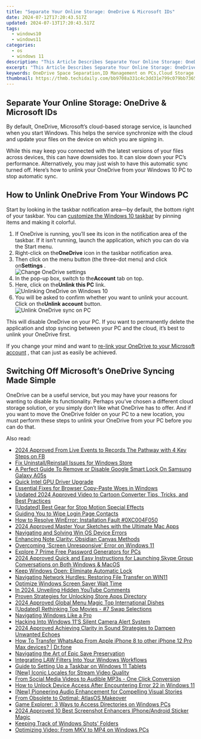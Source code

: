```yaml
---
title: "Separate Your Online Storage: OneDrive & Microsoft IDs"
date: 2024-07-12T17:20:43.517Z
updated: 2024-07-13T17:20:43.517Z
tags:
  - windows10
  - windows11
categories:
  - os
  - windows 11
description: "This Article Describes Separate Your Online Storage: OneDrive & Microsoft IDs"
excerpt: "This Article Describes Separate Your Online Storage: OneDrive & Microsoft IDs"
keywords: OneDrive Space Separation,ID Management on PCs,Cloud Storage Differentiation,Microsoft Account Organization,Personal Online Files Segregate,ID Allocation Clarity,Single Drive vs Multiple IDs
thumbnail: https://thmb.techidaily.com/bb9708a331c4c3dd31e799c079bb73652a9e75d1a08dd178d051b1af275cc7e6.jpg
---
```


## Separate Your Online Storage: OneDrive & Microsoft IDs

 By default, OneDrive, Microsoft’s cloud-based storage service, is launched when you start Windows. This helps the service synchronize with the cloud and update your files on the device on which you are signing in.

 While this may keep you connected with the latest versions of your files across devices, this can have downsides too. It can slow down your PC’s performance. Alternatively, you may just wish to have this automatic sync turned off. Here’s how to unlink your OneDrive from your Windows 10 PC to stop automatic sync.

## How to Unlink OneDrive From Your Windows PC

 Start by looking in the taskbar notification area—by default, the bottom right of your taskbar. You can [customize the Windows 10 taskbar](https://www.makeuseof.com/tag/7-tips-customizing-windows-10-taskbar/) by pinning items and making it colorful.

1. If OneDrive is running, you’ll see its icon in the notification area of the taskbar. If it isn’t running, launch the application, which you can do via the Start menu.
2. Right-click on the**OneDrive** icon in the taskbar notification area.
3. Then click on the menu button (the three-dot menu) and click on**Settings** .  
![Change OneDrive settings](https://static1.makeuseofimages.com/wordpress/wp-content/uploads/2023/03/01-onedrive-settings-1.jpg)
4. In the pop-up box, switch to the**Account** tab on top.
5. Here, click on the**Unlink this PC** link.  
![Unlinking OneDrive on Windows 10](https://static1.makeuseofimages.com/wordpress/wp-content/uploads/2023/03/02-unlink-pc-onedrive.jpg)
6. You will be asked to confirm whether you want to unlink your account. Click on the**Unlink account** button.  
![Unlink OneDrive sync on PC](https://static1.makeuseofimages.com/wordpress/wp-content/uploads/2023/03/03-unlink-onedrive-account.jpg)

 This will disable OneDrive on your PC. If you want to permanently delete the application and stop syncing between your PC and the cloud, it’s best to unlink your OneDrive first.

 If you change your mind and want to [re-link your OneDrive to your Microsoft account](https://www.makeuseof.com/link-onedrive-microsoft-account-windows-10/) , that can just as easily be achieved.

## Switching Off Microsoft’s OneDrive Syncing Made Simple

 OneDrive can be a useful service, but you may have your reasons for wanting to disable its functionality. Perhaps you’ve chosen a different cloud storage solution, or you simply don’t like what OneDrive has to offer. And if you want to move the OneDrive folder on your PC to a new location, you must perform these steps to unlink your OneDrive from your PC before you can do that.


<ins class="adsbygoogle"
     style="display:block"
     data-ad-format="autorelaxed"
     data-ad-client="ca-pub-7571918770474297"
     data-ad-slot="1223367746"></ins>



<ins class="adsbygoogle"
     style="display:block"
     data-ad-client="ca-pub-7571918770474297"
     data-ad-slot="8358498916"
     data-ad-format="auto"
     data-full-width-responsive="true"></ins>



<span class="atpl-alsoreadstyle">Also read:</span>
<div><ul>
<li><a href="https://on-screen-recording.techidaily.com/2024-approved-from-live-events-to-records-the-pathway-with-4-key-steps-on-fb/"><u>2024 Approved  From Live Events to Records  The Pathway with 4 Key Steps on FB</u></a></li>
<li><a href="https://win11-tips.techidaily.com/fix-uninstallreinstall-issues-for-windows-store/"><u>Fix Uninstall/Reinstall Issues for Windows Store</u></a></li>
<li><a href="https://android-unlock.techidaily.com/a-perfect-guide-to-remove-or-disable-google-smart-lock-on-samsung-galaxy-a05s-by-drfone-android/"><u>A Perfect Guide To Remove or Disable Google Smart Lock On Samsung Galaxy A05s</u></a></li>
<li><a href="https://driver-install.techidaily.com/quick-intel-gpu-driver-upgrade/"><u>Quick Intel GPU Driver Upgrade</u></a></li>
<li><a href="https://win11-tips.techidaily.com/essential-fixes-for-browser-copy-paste-woes-in-windows/"><u>Essential Fixes for Browser Copy-Paste Woes in Windows</u></a></li>
<li><a href="https://ai-video-apps.techidaily.com/updated-2024-approved-video-to-cartoon-converter-tips-tricks-and-best-practices/"><u>Updated 2024 Approved Video to Cartoon Converter Tips, Tricks, and Best Practices</u></a></li>
<li><a href="https://extra-information.techidaily.com/updated-best-gear-for-stop-motion-special-effects/"><u>[Updated] Best Gear for Stop Motion Special Effects</u></a></li>
<li><a href="https://win11-tips.techidaily.com/guiding-you-to-wipe-login-page-contacts/"><u>Guiding You to Wipe Login Page Contacts</u></a></li>
<li><a href="https://win11-tips.techidaily.com/how-to-resolve-winerror-installation-fault-0xc004f050/"><u>How to Resolve WinError: Installation Fault #0XC004F050</u></a></li>
<li><a href="https://fox-access.techidaily.com/2024-approved-master-your-sketches-with-the-ultimate-mac-apps/"><u>2024 Approved  Master Your Sketches with the Ultimate Mac Apps</u></a></li>
<li><a href="https://win11-tips.techidaily.com/navigating-and-solving-win-os-device-errors/"><u>Navigating and Solving Win OS Device Errors</u></a></li>
<li><a href="https://win11-tips.techidaily.com/enhancing-note-clarity-obsidian-canvas-methods/"><u>Enhancing Note Clarity: Obsidian Canvas Methods</u></a></li>
<li><a href="https://win11-tips.techidaily.com/overcoming-screen-unresponsive-error-on-windows-11/"><u>Overcoming 'Screen Unresponsive' Error on Windows 11</u></a></li>
<li><a href="https://win11-tips.techidaily.com/explore-7-prime-free-password-generators-for-pcs/"><u>Explore 7 Prime Free Password Generators for PCs</u></a></li>
<li><a href="https://screen-recording.techidaily.com/2024-approved-quick-and-easy-instructions-for-launching-skype-group-conversations-on-both-windows-and-macos/"><u>2024 Approved  Quick and Easy Instructions for Launching Skype Group Conversations on Both Windows & MacOS</u></a></li>
<li><a href="https://win11-tips.techidaily.com/keep-windows-open-eliminate-automatic-lock/"><u>Keep Windows Open: Eliminate Automatic Lock</u></a></li>
<li><a href="https://win11-tips.techidaily.com/navigating-network-hurdles-restoring-file-transfer-on-win11/"><u>Navigating Network Hurdles: Restoring File Transfer on WIN11</u></a></li>
<li><a href="https://win11-tips.techidaily.com/optimize-windows-screen-saver-wait-time/"><u>Optimize Windows Screen Saver Wait Time</u></a></li>
<li><a href="https://some-skills.techidaily.com/in-2024-unveiling-hidden-youtube-comments/"><u>In 2024, Unveiling Hidden YouTube Comments</u></a></li>
<li><a href="https://win11-tips.techidaily.com/proven-strategies-for-unlocking-store-apps-directory/"><u>Proven Strategies for Unlocking Store Apps Directory</u></a></li>
<li><a href="https://tiktok-video-files.techidaily.com/2024-approved-global-menu-magic-top-international-dishes/"><u>2024 Approved  Global Menu Magic  Top International Dishes</u></a></li>
<li><a href="https://youtube-blog.techidaily.com/ed-rethinking-top-movies-7-swap-selections/"><u>[Updated] Rethinking Top Movies - #7 Swap Selections</u></a></li>
<li><a href="https://win11-tips.techidaily.com/navigating-windows-like-a-pro/"><u>Navigating Windows Like a Pro</u></a></li>
<li><a href="https://win11-tips.techidaily.com/hacking-into-windows-11s-silent-camera-alert-system/"><u>Hacking Into Windows 11'S Silent Camera Alert System</u></a></li>
<li><a href="https://audio-editing.techidaily.com/2024-approved-achieving-clarity-in-sound-strategies-to-dampen-unwanted-echoes/"><u>2024 Approved Achieving Clarity in Sound Strategies to Dampen Unwanted Echoes</u></a></li>
<li><a href="https://techidaily.com/how-to-transfer-whatsapp-from-apple-iphone-8-to-other-iphone-12-pro-max-devices-drfone-by-drfone-transfer-whatsapp-from-ios-transfer-whatsapp-from-ios/"><u>How To Transfer WhatsApp From Apple iPhone 8 to other iPhone 12 Pro Max devices? | Dr.fone</u></a></li>
<li><a href="https://win11-tips.techidaily.com/navigating-the-art-of-epic-save-preservation/"><u>Navigating the Art of Epic Save Preservation</u></a></li>
<li><a href="https://win11-tips.techidaily.com/integrating-law-filters-into-your-windows-workflows/"><u>Integrating LAW Filters Into Your Windows Workflows</u></a></li>
<li><a href="https://win11-tips.techidaily.com/guide-to-setting-up-a-taskbar-on-windows-11-tablets/"><u>Guide to Setting Up a Taskbar on Windows 11 Tablets</u></a></li>
<li><a href="https://some-techniques.techidaily.com/new-iconic-locales-for-stream-video-quality/"><u>[New] Iconic Locales for Stream Video Quality</u></a></li>
<li><a href="https://facebook-video-recording.techidaily.com/from-social-media-videos-to-audible-mp3s-one-click-conversion/"><u>From Social Media Videos to Audible MP3s - One Click Conversion</u></a></li>
<li><a href="https://win11-tips.techidaily.com/how-to-unlock-device-access-after-encountering-error-22-in-windows-11/"><u>How to Unlock Device Access After Encountering Error 22 in Windows 11</u></a></li>
<li><a href="https://some-skills.techidaily.com/new-pioneering-audio-enhancement-for-compelling-visual-stories/"><u>[New] Pioneering Audio Enhancement for Compelling Visual Stories</u></a></li>
<li><a href="https://win11-tips.techidaily.com/from-obsolete-to-optimal-atlasos-makeover/"><u>From Obsolete to Optimal: AtlasOS Makeover</u></a></li>
<li><a href="https://win11-tips.techidaily.com/game-explorer-3-ways-to-access-directories-on-windows-pcs/"><u>Game Explorer: 3 Ways to Access Directories on Windows PCs</u></a></li>
<li><a href="https://extra-lessons.techidaily.com/2024-approved-10-best-screenshot-enhancers-iphoneandroid-sticker-magic/"><u>2024 Approved  10 Best Screenshot Enhancers  IPhone/Android Sticker Magic</u></a></li>
<li><a href="https://win11-tips.techidaily.com/keeping-track-of-windows-shots-folders/"><u>Keeping Track of Windows Shots' Folders</u></a></li>
<li><a href="https://win11-tips.techidaily.com/optimizing-video-from-mkv-to-mp4-on-windows-pcs/"><u>Optimizing Video: From MKV to MP4 on Windows PCs</u></a></li>
</ul></div>
